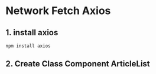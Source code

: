 # Network Fetch Axios

## 1. install axios

```
npm install axios
```

## 2. Create Class Component  ArticleList

